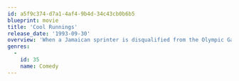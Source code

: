 ```yaml
---
id: a5f9c374-d7a1-4af4-9b4d-34c43cb0b6b5
blueprint: movie
title: 'Cool Runnings'
release_date: '1993-09-30'
overview: 'When a Jamaican sprinter is disqualified from the Olympic Games, he enlists the help of a dishonored coach to start the first Jamaican Bobsled Team.'
genres:
  -
    id: 35
    name: Comedy
---
```

